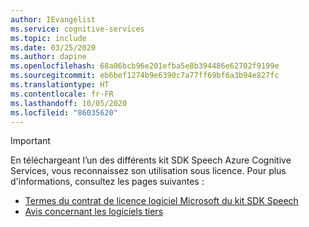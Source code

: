 ```yaml
---
author: IEvangelist
ms.service: cognitive-services
ms.topic: include
ms.date: 03/25/2020
ms.author: dapine
ms.openlocfilehash: 68a06bcb96e201efba5e8b394486e62702f9199e
ms.sourcegitcommit: eb6bef1274b9e6390c7a77ff69bf6a3b94e827fc
ms.translationtype: HT
ms.contentlocale: fr-FR
ms.lasthandoff: 10/05/2020
ms.locfileid: "86035620"
---
```

> [!IMPORTANT]
> En téléchargeant l’un des différents kit SDK Speech Azure Cognitive Services, vous reconnaissez son utilisation sous licence. Pour plus d'informations, consultez les pages suivantes :
> - <a href="https://aka.ms/csspeech/license201809" target="_blank">Termes du contrat de licence logiciel Microsoft du kit SDK Speech<span class="docon docon-navigate-external x-hidden-focus"></span></a>
> - <a href="https://csspeechstorage.blob.core.windows.net/drop/1.0.0/ThirdPartyNotices.html" target="_blank">Avis concernant les logiciels tiers <span class="docon docon-navigate-external x-hidden-focus"></span></a>
